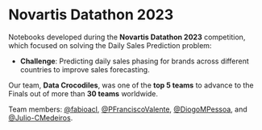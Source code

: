 # Novartis Datathon 2023

Notebooks developed during the **Novartis Datathon 2023** competition, which focused on solving the Daily Sales Prediction problem:

- **Challenge**: Predicting daily sales phasing for brands across different countries to improve sales forecasting.

Our team, **Data Crocodiles**, was one of the **top 5 teams** to advance to the Finals out of more than **30 teams** worldwide.

Team members: [@fabioacl](https://github.com/fabioacl), [@PFranciscoValente](https://github.com/PFranciscoValente), [@DiogoMPessoa](https://github.com/DiogoMPessoa), and [@Julio-CMedeiros](https://github.com/Julio-CMedeiros).
